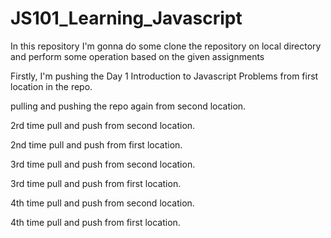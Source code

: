 # JS101_Learning_Javascript
In this repository I'm gonna do some clone the repository on local directory and perform some operation based on the given assignments

Firstly, I'm pushing the Day 1 Introduction to Javascript Problems from first location in the repo.

pulling and pushing the repo again from second location.

2rd time pull and push from second location.


2nd time pull and push from first location.

3rd time pull and push from second location.

3rd time pull and push from first location.

4th time pull and push from second location.

4th time pull and push from first location.